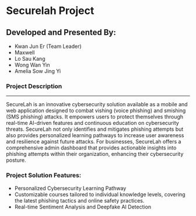 <h1>Securelah Project</h1>
<h2>Developed and Presented By:</h2>
<ul>
  <li>Kwan Jun Er (Team Leader)</li>
  <li>Maxwell</li>
  <li>Lo Sau Kang</li>
  <li>Wong Wan Yin</li>
  <li>Amelia Sow Jing Yi</li>
</ul>

<h3>Project Description </h3>
<hr/>
<p>
  SecureLah is an innovative cybersecurity solution available as a mobile and web application designed to combat vishing (voice phishing) and smishing (SMS phishing) attacks. It empowers users to protect themselves through real-time AI-driven features and continuous education on cybersecurity threats. SecureLah not only identifies and mitigates phishing attempts but also provides personalized learning pathways to increase user awareness and resilience against future attacks.
  For businesses, SecureLah offers a comprehensive admin dashboard that provides actionable insights into phishing attempts within their organization, enhancing their cybersecurity posture.
</p>

<h3>Project Solution Features: </h3>
<ul>
  <li> Personalized Cybersecurity Learning Pathway
    <li>Customizable courses tailored to individual knowledge levels, covering the latest phishing tactics and online safety practices.</li>
  </li>
  <li>Real-time Sentiment Analysis and Deepfake AI Detection</li>
</ul>

